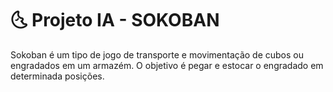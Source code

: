 # 🌜 Projeto IA - SOKOBAN

<p> Sokoban é um tipo de jogo de transporte e movimentação de cubos ou engradados em um armazém. O objetivo é pegar e estocar o engradado em determinada posições. 
</p>
